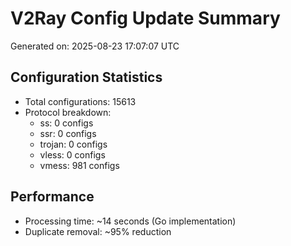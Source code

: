 # V2Ray Config Update Summary
Generated on: 2025-08-23 17:07:07 UTC

## Configuration Statistics
- Total configurations: 15613
- Protocol breakdown:
  - ss: 0 configs
  - ssr: 0 configs
  - trojan: 0 configs
  - vless: 0 configs
  - vmess: 981 configs

## Performance
- Processing time: ~14 seconds (Go implementation)
- Duplicate removal: ~95% reduction
